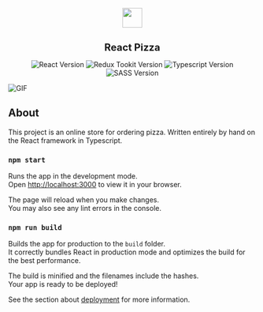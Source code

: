 
<p align="center">
      <img width="40px" height="40px" src="https://i.ibb.co/YbPjbCV/pizza-logo.png" >
</p>
<h1 style="font-size:20px;" align="center">React Pizza</h1>
<p align="center">
      <img  src="https://img.shields.io/badge/React-18.2.0-%23087ea4" alt="React Version">
      <img  src="https://img.shields.io/badge/ReduxToolkit-1.9.3-%23764abc" alt="Redux Tookit Version">
      <img  src="https://img.shields.io/badge/TypeScript-5.0.4-%233178c6" alt="Typescript Version">
      <img  src="https://img.shields.io/badge/SASS-1.60.0-%23cf649a" alt="SASS Version">
</p>

![GIF](https://github.com/ImForeverYoung/ReactPizza/assets/54442509/bb09e7fb-6086-4d25-aa67-b17eadcb1536)


## About
This project is an online store for ordering pizza. Written entirely by hand on the React framework in Typescript.




### `npm start`

Runs the app in the development mode.\
Open [http://localhost:3000](http://localhost:3000) to view it in your browser.

The page will reload when you make changes.\
You may also see any lint errors in the console.


### `npm run build`

Builds the app for production to the `build` folder.\
It correctly bundles React in production mode and optimizes the build for the best performance.

The build is minified and the filenames include the hashes.\
Your app is ready to be deployed!

See the section about [deployment](https://facebook.github.io/create-react-app/docs/deployment) for more information.


